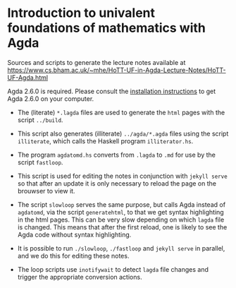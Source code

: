 # Introduction to univalent foundations of mathematics with Agda

Sources and scripts to generate the lecture notes available at
https://www.cs.bham.ac.uk/~mhe/HoTT-UF-in-Agda-Lecture-Notes/HoTT-UF-Agda.html

Agda 2.6.0 is required. Please consult the [installation
instructions](#INSTALL.md) to get Agda 2.6.0 on your computer.

* The (literate) `*.lagda` files are used to generate the `html` pages with the script `../build`.

* This script also generates (illiterate) `../agda/*.agda` files using the script `illiterate`, which calls the Haskell program `illiterator.hs`.

* The program `agdatomd.hs` converts from `.lagda` to `.md` for use by the script `fastloop`.

* This script is used for editing the notes in conjunction with `jekyll serve` so that after an update it is only necessary to reload the page on the brouwser to view it.

* The script `slowloop` serves the same purpose, but calls Agda instead of `agdatomd`, via the script `generatehtml`, to that we get syntax highlighting in the html pages. This can be very slow depending on which `lagda` file is changed. This means that after the first reload, one is likely to see the Agda code without syntax highlighting.

* It is possible to run `./slowloop`, `./fastloop` and `jekyll serve` in parallel, and we do this for editing these notes.

* The loop scripts use `inotifywait` to detect `lagda` file changes and trigger the appropriate conversion actions.
